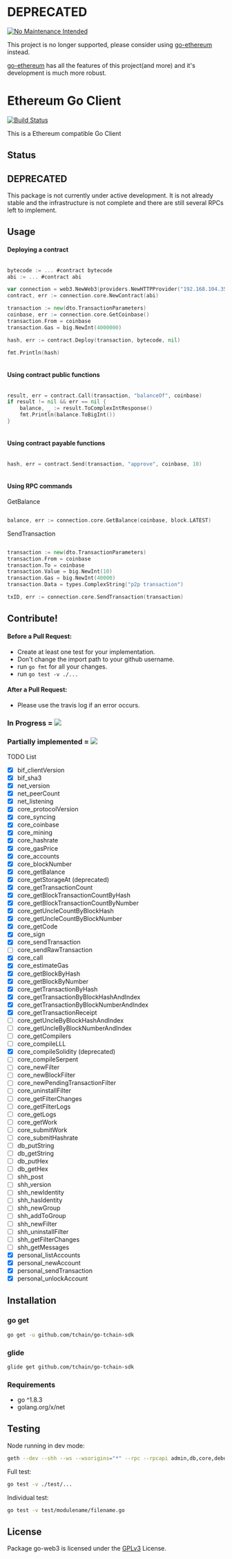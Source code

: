 # DEPRECATED

 [![No Maintenance Intended](http://unmaintained.tech/badge.svg)](http://unmaintained.tech/)

This project is no longer supported, please consider using [go-ethereum](https://github.com/ethereum/go-ethereum) instead.

[go-ethereum](https://github.com/ethereum/go-ethereum) has all the features of this project(and more) and it's development is much more robust.

# Ethereum Go Client

[![Build Status](https://travis-ci.org/bif/go-bif-sdk.svg?branch=master)](https://travis-ci.org/bif/go-bif-sdk)

This is a Ethereum compatible Go Client

## Status

## DEPRECATED

This package is not currently under active development. It is not already stable and the infrastructure is not complete and there are still several RPCs left to implement.

## Usage

#### Deploying a contract

```go

bytecode := ... #contract bytecode
abi := ... #contract abi

var connection = web3.NewWeb3(providers.NewHTTPProvider("192.168.104.35:33333", 10, false))
contract, err := connection.core.NewContract(abi)

transaction := new(dto.TransactionParameters)
coinbase, err := connection.core.GetCoinbase()
transaction.From = coinbase
transaction.Gas = big.NewInt(4000000)

hash, err := contract.Deploy(transaction, bytecode, nil)

fmt.Println(hash)
	
```

#### Using contract public functions

```go

result, err = contract.Call(transaction, "balanceOf", coinbase)
if result != nil && err == nil {
	balance, _ := result.ToComplexIntResponse()
	fmt.Println(balance.ToBigInt())
}
	
```

#### Using contract payable functions

```go

hash, err = contract.Send(transaction, "approve", coinbase, 10)
	
```

#### Using RPC commands

GetBalance

```go

balance, err := connection.core.GetBalance(coinbase, block.LATEST)

```

SendTransaction

```go

transaction := new(dto.TransactionParameters)
transaction.From = coinbase
transaction.To = coinbase
transaction.Value = big.NewInt(10)
transaction.Gas = big.NewInt(40000)
transaction.Data = types.ComplexString("p2p transaction")

txID, err := connection.core.SendTransaction(transaction)

```


## Contribute!

#### Before a Pull Request:
- Create at least one test for your implementation.
- Don't change the import path to your github username.
- run `go fmt` for all your changes.
- run `go test -v ./...`

#### After a Pull Request:
- Please use the travis log if an error occurs.

### In Progress = ![](https://placehold.it/15/FFFF00/000000?text=+)
### Partially implemented = ![](https://placehold.it/15/008080/000000?text=+)

TODO List

- [x] bif_clientVersion                      
- [x] bif_sha3                               
- [x] net_version                             
- [x] net_peerCount                           
- [x] net_listening                           
- [x] core_protocolVersion                     
- [x] core_syncing                             
- [x] core_coinbase                            
- [x] core_mining                              
- [x] core_hashrate                            
- [x] core_gasPrice                            
- [x] core_accounts                            
- [x] core_blockNumber                         
- [x] core_getBalance                          
- [x] core_getStorageAt (deprecated)
- [x] core_getTransactionCount                 
- [x] core_getBlockTransactionCountByHash      
- [x] core_getBlockTransactionCountByNumber    
- [x] core_getUncleCountByBlockHash            
- [x] core_getUncleCountByBlockNumber          
- [x] core_getCode                             
- [x] core_sign                                
- [x] core_sendTransaction                     
- [ ] core_sendRawTransaction                  
- [x] core_call                                
- [x] core_estimateGas                         
- [x] core_getBlockByHash                      
- [x] core_getBlockByNumber                    
- [x] core_getTransactionByHash                
- [x] core_getTransactionByBlockHashAndIndex   
- [x] core_getTransactionByBlockNumberAndIndex 
- [x] core_getTransactionReceipt               
- [ ] core_getUncleByBlockHashAndIndex         
- [ ] core_getUncleByBlockNumberAndIndex       
- [ ] core_getCompilers                        
- [ ] core_compileLLL                          
- [x] core_compileSolidity (deprecated)                    
- [ ] core_compileSerpent                      
- [ ] core_newFilter                           
- [ ] core_newBlockFilter                      
- [ ] core_newPendingTransactionFilter         
- [ ] core_uninstallFilter                     
- [ ] core_getFilterChanges                    
- [ ] core_getFilterLogs                       
- [ ] core_getLogs                             
- [ ] core_getWork                             
- [ ] core_submitWork                          
- [ ] core_submitHashrate                      
- [ ] db_putString                            
- [ ] db_getString                            
- [ ] db_putHex                               
- [ ] db_getHex                               
- [ ] shh_post                                
- [ ] shh_version                             
- [ ] shh_newIdentity                         
- [ ] shh_hasIdentity                         
- [ ] shh_newGroup                            
- [ ] shh_addToGroup                          
- [ ] shh_newFilter                           
- [ ] shh_uninstallFilter                     
- [ ] shh_getFilterChanges                    
- [ ] shh_getMessages                         
- [x] personal_listAccounts                   
- [x] personal_newAccount                     
- [x] personal_sendTransaction                
- [x] personal_unlockAccount                  

## Installation

### go get

```bash
go get -u github.com/tchain/go-tchain-sdk
```

### glide

```bash
glide get github.com/tchain/go-tchain-sdk
```

### Requirements

* go ^1.8.3
* golang.org/x/net

## Testing

Node running in dev mode:

```bash
geth --dev --shh --ws --wsorigins="*" --rpc --rpcapi admin,db,core,debug,miner,net,shh,txpool,personal,web3 --mine
```

Full test:

```bash
go test -v ./test/...
```

Individual test:
```bash
go test -v test/modulename/filename.go
```

## License

Package go-web3 is licensed under the [GPLv3](https://www.gnu.org/licenses/gpl-3.0.en.html) License.
